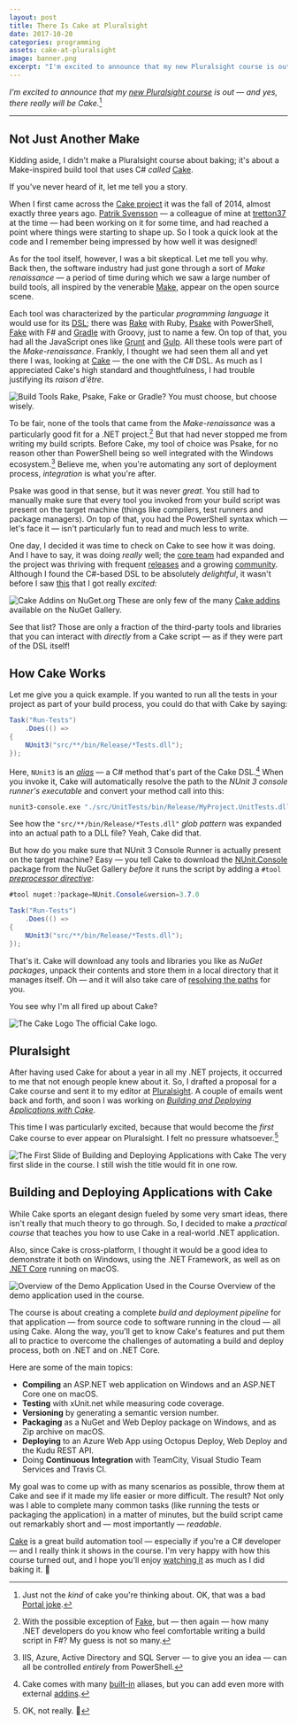 ```yaml
---
layout: post
title: There Is Cake at Pluralsight
date: 2017-10-20
categories: programming
assets: cake-at-pluralsight
image: banner.png
excerpt: "I'm excited to announce that my new Pluralsight course is out! And yes, in case you're wondering, it really does contain Cake."
---
```


_I'm excited to announce that my [new Pluralsight course][CakeCourse] is out — and yes, there really will be Cake._[^1]

---

## Not Just Another Make

Kidding aside, I didn't make a Pluralsight course about baking; it's about a Make-inspired build tool that uses C# _called_ [Cake][].

If you've never heard of it, let me tell you a story.

When I first came across the [Cake project][CakeProject] it was the fall of 2014, almost exactly three years ago. [Patrik Svensson][PatrikSvensson] — a colleague of mine at [tretton37][] at the time — had been working on it for some time, and had reached a point where things were starting to shape up. So I took a quick look at the code and I remember being impressed by how well it was designed!

As for the tool itself, however, I was a bit skeptical. Let me tell you why. Back then, the software industry had just gone through a sort of _Make renaissance_ — a period of time during which we saw a large number of build tools, all inspired by the venerable [Make][], appear on the open source scene.

Each tool was characterized by the particular _programming language_ it would use for its [DSL][]; there was [Rake][] with Ruby, [Psake][] with PowerShell, [Fake][] with F# and [Gradle][] with Groovy, just to name a few. On top of that, you had all the JavaScript ones like [Grunt][] and [Gulp][]. All these tools were part of the _Make-renaissance_. Frankly, I thought we had seen them all and yet there I was, looking at [Cake][] — the one with the C# DSL. As much as I appreciated Cake's high standard and thoughtfulness, I had trouble justifying its _raison d'être_.

<img alt="Build Tools"
     src="{{ site.url }}/assets/{{ page.assets }}/build-tools.png"
     class="screenshot-noshadow-caption" />
<span class="caption">Rake, Psake, Fake or Gradle? You must choose, but choose wisely.</span>

To be fair, none of the tools that came from the _Make-renaissance_ was a particularly good fit for a .NET project.[^2] But that had never stopped me from writing my build scripts. Before Cake, my tool of choice was Psake, for no reason other than PowerShell being so well integrated with the Windows ecosystem.[^3] Believe me, when you're automating any sort of deployment process, _integration_ is what you're after.

Psake was good in that sense, but it was never _great_. You still had to manually make sure that every tool you invoked from your build script was present on the target machine (things like compilers, test runners and package managers). On top of that, you had the PowerShell syntax which — let's face it — isn't particularly fun to read and much less to write.

One day, I decided it was time to check on Cake to see how it was doing. And I have to say, it was doing _really_ well; the [core team][CakeTeam] had expanded and the project was thriving with frequent [releases][CakeReleases] and a growing [community][CakeContributors]. Although I found the C#-based DSL to be absolutely _delightful_, it wasn't before I saw [this][CakeContrib] that I got really _excited_:

<img alt="Cake Addins on NuGet.org"
     src="{{ site.url }}/assets/{{ page.assets }}/cake-addins.png"
     class="screenshot-noshadow-caption" />
<span class="caption">These are only few of the many <a href="https://www.nuget.org/profiles/cake-contrib" target="_blank">Cake addins</a> available on the NuGet Gallery.</span>

See that list? Those are only a fraction of the third-party tools and libraries that you can interact with _directly_ from a Cake script — as if they were part of the DSL itself!

## How Cake Works

Let me give you a quick example. If you wanted to run all the tests in your project as part of your build process, you could do that with Cake by saying:

```csharp
Task("Run-Tests")
    .Does(() =>
{
    NUnit3("src/**/bin/Release/*Tests.dll");
});
```

Here, `NUnit3` is an [_alias_][CakeAlias] — a C# method that's part of the Cake DSL.[^4] When you invoke it, Cake will automatically resolve the path to the _NUnit 3 console runner's executable_ and convert your method call into this:

```sh
nunit3-console.exe "./src/UnitTests/bin/Release/MyProject.UnitTests.dll"
```

See how the `"src/**/bin/Release/*Tests.dll"` _glob pattern_ was expanded into an actual path to a DLL file? Yeah, Cake did that.

But how do you make sure that NUnit 3 Console Runner is actually present on the target machine? Easy — you tell Cake to download the [NUnit.Console][NUnitConsole] package from the NuGet Gallery *before* it runs the script by adding a `#tool` [*preprocessor directive*][CakePreprocessorDirective]:

```csharp
#tool nuget:?package=NUnit.Console&version=3.7.0

Task("Run-Tests")
    .Does(() =>
{
    NUnit3("src/**/bin/Release/*Tests.dll");
});
```

That's it. Cake will download any tools and libraries you like as *NuGet packages*, unpack their contents and store them in a local directory that it manages itself. Oh — and it will also take care of [resolving the paths][CakeToolResolution] for you.

You see why I'm all fired up about Cake?

<img alt="The Cake Logo"
     src="{{ site.url }}/assets/{{ page.assets }}/cake-logo.png"
     class="screenshot-noshadow-caption" />
<span class="caption">The official Cake logo.</span>

## Pluralsight

After having used Cake for about a year in all my .NET projects, it occurred to me that not enough people knew about it. So, I drafted a proposal for a Cake course and sent it to my editor at [Pluralsight][]. A couple of emails went back and forth, and soon I was working on [*Building and Deploying Applications with Cake*][CakeCourse].

This time I was particularly excited, because that would become the _first_ Cake course to ever appear on Pluralsight. I felt no pressure whatsoever.[^5]

<img alt="The First Slide of Building and Deploying Applications with Cake"
     src="{{ site.url }}/assets/{{ page.assets }}/course-title.png"
     class="screenshot-noshadow-caption" />
<span class="caption">The very first slide in the course. I still wish the title would fit in one row.</span>

## Building and Deploying Applications with Cake

While Cake sports an elegant design fueled by some very smart ideas, there isn't really that much theory to go through. So, I decided to make a _practical course_ that teaches you how to use Cake in a real-world .NET application.

Also, since Cake is cross-platform, I thought it would be a good idea to demonstrate it both on Windows, using the .NET Framework, as well as on [.NET Core][NetCore] running on macOS.

<img alt="Overview of the Demo Application Used in the Course"
     src="{{ site.url }}/assets/{{ page.assets }}/demo-application.png"
     class="screenshot-noshadow-caption" />
<span class="caption">Overview of the demo application used in the course.</span>

The course is about creating a complete _build and deployment pipeline_ for that application — from source code to software running in the cloud — all using Cake. Along the way, you'll get to know Cake's features and put them all to practice to overcome the challenges of automating a build and deploy process, both on .NET and on .NET Core.

Here are some of the main topics:

- **Compiling** an ASP.NET web application on Windows and an ASP.NET Core one on macOS.
- **Testing** with xUnit.net while measuring code coverage.
- **Versioning** by generating a semantic version number.
- **Packaging** as a NuGet and Web Deploy package on Windows, and as Zip archive on macOS.
- **Deploying** to an Azure Web App using Octopus Deploy, Web Deploy and the Kudu REST API.
- Doing **Continuous Integration** with TeamCity, Visual Studio Team Services and Travis CI.

My goal was to come up with as many scenarios as possible, throw them at Cake and see if it made my life easier or more difficult. The result? Not only was I able to complete many common tasks (like running the tests or packaging the application) in a matter of minutes, but the build script came out remarkably short and — most importantly — _readable_.

[Cake][] is a great build automation tool — especially if you're a C# developer — and I really think it shows in the course. I'm very happy with how this course turned out, and I hope you'll enjoy [watching it][CakeCourse] as much as I did baking it. 🙂

[^1]: Just not the _kind_ of cake you're thinking about. OK, that was a bad [Portal joke][PortalCake].
[^2]: With the possible exception of [Fake][], but — then again — how many .NET developers do you know who feel comfortable writing a build script in F#? My guess is not so many.
[^3]: IIS, Azure, Active Directory and SQL Server — to give you an idea — can all be controlled _entirely_ from PowerShell.
[^4]: Cake comes with many [built-in][CakeDsl] aliases, but you can add even more with external [addins][CakeAddins].
[^5]: OK, not really. 😬

[PortalCake]: https://theportalwiki.com/wiki/Cake
[CakeCourse]: https://www.pluralsight.com/courses/cake-applications-deploying-building
[Cake]: https://cakebuild.net
[CakeProject]: https://github.com/cake-build/cake
[PatrikSvensson]: https://twitter.com/firstdrafthell
[tretton37]: https://tretton37.com
[DSL]: https://en.wikipedia.org/wiki/Domain-specific_language
[Rake]: https://github.com/ruby/rake
[Psake]: https://github.com/psake/psake
[Fake]: https://fake.build
[Gradle]: https://gradle.org
[Grunt]: https://gruntjs.com
[Gulp]: https://gulpjs.com
[Make]: https://en.wikipedia.org/wiki/Make_(software)
[CakeTeam]: https://github.com/orgs/cake-build/people
[CakeReleases]: https://github.com/cake-build/cake/releases
[CakeContributors]: https://github.com/cake-build/cake/graphs/contributors
[CakeAlias]: https://cakebuild.net/docs/fundamentals/aliases
[CakeDsl]: https://cakebuild.net/dsl
[CakeAddins]: https://cakebuild.net/addins
[CakeContrib]: https://www.nuget.org/profiles/cake-contrib
[NUnitConsole]: https://www.nuget.org/packages/NUnit.Console
[CakePreprocessorDirective]: https://cakebuild.net/docs/fundamentals/preprocessor-directives
[CakeToolResolution]: https://cakebuild.net/docs/tools/tool-resolution
[NetCore]: https://www.microsoft.com/net/core/platform
[Pluralsight]: https://www.pluralsight.com
